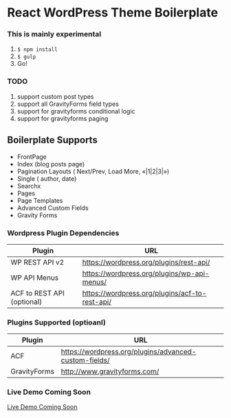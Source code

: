 # React WordPress Theme Boilerplate

### This is mainly experimental

1. `$ npm install`
1. `$ gulp`
1. Go!

### TODO

1. support custom post types
1. support all GravityForms field types
1. support for gravityforms conditional logic
1. support for gravityforms paging

## Boilerplate Supports

- FrontPage
- Index (blog posts page)
- Pagination Layouts ( Next/Prev, Load More, «|1|2|3|»)
- Single ( author, date)
- Searchx
- Pages
- Page Templates
- Advanced Custom Fields
- Gravity Forms

### Wordpress Plugin Dependencies

| Plugin  | URL |
|---------|-----|
| WP REST API v2 | https://wordpress.org/plugins/rest-api/ |
| WP API Menus | https://wordpress.org/plugins/wp-api-menus/ |
| ACF to REST API (optional) | https://wordpress.org/plugins/acf-to-rest-api/ |


### Plugins Supported (optioanl)

| Plugin  | URL |
|---------|-----|
| ACF | https://wordpress.org/plugins/advanced-custom-fields/ |
| GravityForms | http://www.gravityforms.com/ |

### Live Demo Coming Soon

[Live Demo Coming Soon](#)